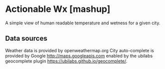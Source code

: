 # Actionable Wx [mashup]
A simple view of human readable temperature and wetness for a given city.

## Data sources
Weather data is provided by openweathermap.org
City auto-complete is provided by Google http://maps.googleapis.com enabled by
the ubilabs geocomplete plugin https://ubilabs.github.io/geocomplete/.
